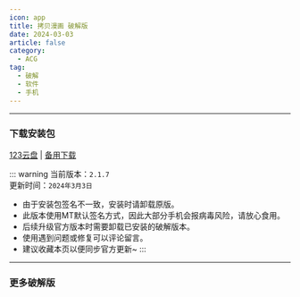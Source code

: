 ```yaml
---
icon: app
title: 拷贝漫画 破解版
date: 2024-03-03
article: false
category:
  - ACG
tag:
  - 破解
  - 软件
  - 手机
---
```


<!-- more -->

<!-- @include: ../docs/Crack.md{18-23} -->

---
### 下载安装包
[123云盘](https://www.123pan.com/s/4vaiVv-YjxzH.html) | [备用下载](/apk/拷貝漫畫.apk)

::: warning 
当前版本：`2.1.7`  
更新时间：`2024年3月3日`
- 由于安装包签名不一致，安装时请卸载原版。  
- 此版本使用MT默认签名方式，因此大部分手机会报病毒风险，请放心食用。
- 后续升级官方版本时需要卸载已安装的破解版本。
- 使用遇到问题或修复可以评论留言。
- 建议收藏本页以便同步官方更新~
:::

---

### 更多破解版
<!-- @include: ../docs/Crack.md{25-} -->
